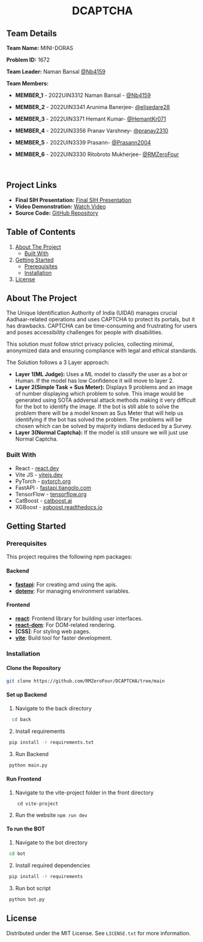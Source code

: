 <a id="readme-top"></a>

<!-- PROJECT LOGO -->
<br />
<div>
 
<h1 align="center">DCAPTCHA</h1>

     
## Team Details

**Team Name:** MINI-DORAS

**Problem ID:** 1672

**Team Leader:** Naman Bansal [@Nb4159](https://github.com/Nb4159)

**Team Members:**

- **MEMBER_1** - 2022UIN3312 Naman Bansal - [@Nb4159](https://github.com/Nb4159)
- **MEMBER_2** - 2022UIN3341 Arunima Banerjee- [@elisedare28](https://github.com/elisedare28)
- **MEMBER_3** - 2022UIN3371 Hemant Kumar- [@HemantKr071](https://github.com/HemantKr071)
- **MEMBER_4** - 2022UIN3356 Pranav Varshney- [@pranav2310](https://github.com/pranav2310)
- **MEMBER_5** - 2022UIN3339 Prasann- [@Prasann2004](https://github.com/Prasann2004)
- **MEMBER_6** - 2022UIN3330 Ritobroto Mukherjee- [@RMZeroFour](https://github.com/RMZeroFour)

    <br />
</div>

## Project Links

- **Final SIH Presentation:** [Final SIH Presentation](https://github.com/RMZeroFour/DCAPTCHA/blob/main/files/SIH%202024%20Presentation.pdf)
- **Video Demonstration:** [Watch Video](https://youtu.be/uagNPOD-J6c)
- **Source Code:** [GitHub Repository](https://github.com/RMZeroFour/DCAPTCHA)


<!-- TABLE OF CONTENTS -->
## Table of Contents
  <ol>
    <li>
      <a href="#about-the-project">About The Project</a>
      <ul>
        <li><a href="#built-with">Built With</a></li>
      </ul>
    </li>
    <li>
      <a href="#getting-started">Getting Started</a>
      <ul>
        <li><a href="#prerequisites">Prerequisites</a></li>
        <li><a href="#installation">Installation</a></li>
      </ul>
    </li>
    <li><a href="#license">License</a></li>
  
  </ol>
</details>

<!-- ABOUT THE PROJECT -->
## About The Project
The Unique Identification Authority of India (UIDAI) manages crucial Aadhaar-related operations and uses CAPTCHA to protect its portals, but it has drawbacks. CAPTCHA can be time-consuming and frustrating for users and poses accessibility challenges for people with disabilities.

This solution must follow strict privacy policies, collecting minimal, anonymized data and ensuring compliance with legal and ethical standards.

The Solution follows a 3 Layer approach:

- **Layer 1(ML Judge):** Uses a ML model to classify the user as a bot or Human. If the model has low Confidence it will move to layer 2.
- **Layer 2(Simple Task + Sus Meter):** Displays 9 problems and an image of number displaying which problem to solve. This image would be generated using SOTA addversal attack methods making it very difficult for the bot to identify the image. If the bot is still able to solve the problem there will be a model known as Sus Meter that will help us identifying if the bot has solved the problem.
The problems will be chosen which can be solved by majority indians deduced by a Survey.
- **Layer 3(Normal Captcha):** If the model is still unsure we will just use Normal Captcha.


### Built With


* React - [react.dev](https://react.dev/)
* Vite JS - [vitejs.dev](https://vitejs.dev/)
* PyTorch - [pytorch.org](https://pytorch.org/)
* FastAPI - [fastapi.tiangolo.com](https://fastapi.tiangolo.com/)
* TensorFlow - [tensorflow.org](https://www.tensorflow.org/)
* CatBoost - [catboost.ai](https://catboost.ai/)
* XGBoost - [xgboost.readthedocs.io](https://xgboost.readthedocs.io/en/latest/)

<!-- GETTING STARTED -->
## Getting Started

### Prerequisites

This project requires the following npm packages:

#### Backend

- **[fastapi](https://fastapi.tiangolo.com/)**: For creating amd using the apis.
- **[dotenv](https://www.npmjs.com/package/dotenv)**: For managing environment variables.

#### Frontend

- **[react](https://www.npmjs.com/package/react)**: Frontend library for building user interfaces.
- **[react-dom](https://www.npmjs.com/package/react-dom)**: For DOM-related rendering.
- **[CSS]**: For styling web pages.
- **[vite](https://www.npmjs.com/package/vite)**: Build tool for faster development.


### Installation

#### Clone the Repository

   ```sh
   git clone https://github.com/RMZeroFour/DCAPTCHA/tree/main
   ```

#### Set up Backend

1. Navigate to the back directory

  ```sh
    cd back
  ```
2. Install requirements

 ```sh
  pip install -r requirements.txt 
  ```
3. Run Backend

 ```sh
  python main.py 
  ```
#### Run Frontend

1. Navigate to the vite-project folder in the front directory 
  ``` cd front
      cd vite-project
  ```
2. Run the website
  ``` npm run dev ```

#### To run the BOT

1. Navigate to the bot directory

 ```sh
  cd bot
  ```
2. Install required dependencies
 ```sh
  pip install -r requirements 
  ```
3. Run bot script
 ```sh
  python bot.py 
  ```

<!-- LICENSE -->
## License

Distributed under the MIT License. See `LICENSE.txt` for more information.


